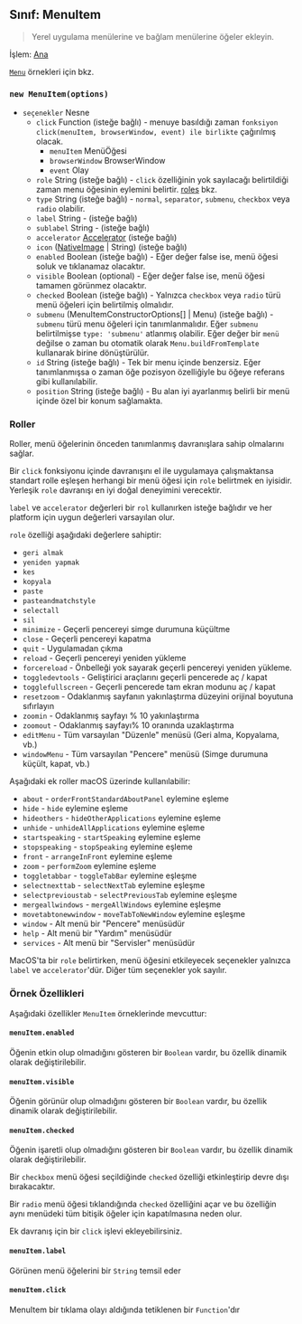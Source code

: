 ## Sınıf: MenuItem

> Yerel uygulama menülerine ve bağlam menülerine öğeler ekleyin.

İşlem: [Ana](../glossary.md#main-process)

[`Menu`](menu.md) örnekleri için bkz.

### `new MenuItem(options)`

* `seçenekler` Nesne 
  * `click` Function (isteğe bağlı) - menuye basıldığı zaman `fonksiyon click(menuItem, browserWindow, event) ile birlikte` çağırılmış olacak. 
    * `menuItem` MenüÖğesi
    * `browserWindow` BrowserWindow
    * `event` Olay
  * `role` String (isteğe bağlı) - `click` özelliğinin yok sayılacağı belirtildiği zaman menu öğesinin eylemini belirtir. [roles](#roles) bkz.
  * `type` String (isteğe bağlı) - `normal`, `separator`, `submenu`, `checkbox` veya `radio` olabilir.
  * `label` String - (isteğe bağlı)
  * `sublabel` String - (isteğe bağlı)
  * `accelerator` [Accelerator](accelerator.md) (isteğe bağlı)
  * `icon` ([NativeImage](native-image.md) | String) (isteğe bağlı)
  * `enabled` Boolean (isteğe bağlı) - Eğer değer false ise, menü öğesi soluk ve tıklanamaz olacaktır.
  * `visible` Boolean (optional) - Eğer değer false ise, menü öğesi tamamen görünmez olacaktır.
  * `checked` Boolean (isteğe bağlı) - Yalnızca `checkbox` veya `radio` türü menü öğeleri için belirtilmiş olmalıdır.
  * `submenu` (MenuItemConstructorOptions[] | Menu) (isteğe bağlı) - `submenu` türü menu öğeleri için tanımlanmalıdır. Eğer `submenu` belirtilmişse `type: 'submenu'` atlanmış olabilir. Eğer değer bir `menü` değilse o zaman bu otomatik olarak `Menu.buildFromTemplate` kullanarak birine dönüştürülür.
  * `id` String (isteğe bağlı) - Tek bir menu içinde benzersiz. Eğer tanımlanmışsa o zaman öğe pozisyon özelliğiyle bu öğeye referans gibi kullanılabilir.
  * `position` String (isteğe bağlı) - Bu alan iyi ayarlanmış belirli bir menü içinde özel bir konum sağlamakta.

### Roller

Roller, menü öğelerinin önceden tanımlanmış davranışlara sahip olmalarını sağlar.

Bir `click` fonksiyonu içinde davranışını el ile uygulamaya çalışmaktansa standart rolle eşleşen herhangi bir menü öğesi için `role` belirtmek en iyisidir. Yerleşik `role` davranışı en iyi doğal deneyimini verecektir.

`label` ve `accelerator` değerleri bir `rol` kullanırken isteğe bağlıdır ve her platform için uygun değerleri varsayılan olur.

`role` özelliği aşağıdaki değerlere sahiptir:

* `geri almak`
* `yeniden yapmak`
* `kes`
* `kopyala`
* `paste`
* `pasteandmatchstyle`
* `selectall`
* `sil`
* ` minimize ` - Geçerli pencereyi simge durumuna küçültme
* `close` - Geçerli pencereyi kapatma
* ` quit ` - Uygulamadan çıkma
* `reload` - Geçerli pencereyi yeniden yükleme
* `forcereload` - Önbelleği yok sayarak geçerli pencereyi yeniden yükleme.
* `toggledevtools` - Geliştirici araçlarını geçerli pencerede aç / kapat
* `togglefullscreen` - Geçerli pencerede tam ekran modunu aç / kapat
* `resetzoom` - Odaklanmış sayfanın yakınlaştırma düzeyini orijinal boyutuna sıfırlayın
* `zoomin` - Odaklanmış sayfayı % 10 yakınlaştırma
* `zoomout` - Odaklanmış sayfayı% 10 oranında uzaklaştırma
* `editMenu` - Tüm varsayılan "Düzenle" menüsü (Geri alma, Kopyalama, vb.)
* `windowMenu` - Tüm varsayılan "Pencere" menüsü (Simge durumuna küçült, kapat, vb.)

Aşağıdaki ek roller macOS üzerinde kullanılabilir:

* `about` - `orderFrontStandardAboutPanel` eylemine eşleme
* `hide` - `hide` eylemine eşleme
* `hideothers` - `hideOtherApplications` eylemine eşleme
* `unhide` - `unhideAllApplications` eylemine eşleme
* `startspeaking` - `startSpeaking` eylemine eşleme
* `stopspeaking` - `stopSpeaking` eylemine eşleme
* `front` - `arrangeInFront` eylemine eşleme
* `zoom` - `performZoom` eylemine eşleme
* `toggletabbar` - `toggleTabBar` eylemine eşleşme
* `selectnexttab` - `selectNextTab` eylemine eşleşme
* `selectprevioustab` - `selectPreviousTab` eylemine eşleşme
* `mergeallwindows` - `mergeAllWindows` eylemine eşleşme
* `movetabtonewwindow` - `moveTabToNewWindow` eylemine eşleşme
* ` window ` - Alt menü bir "Pencere" menüsüdür
* `help` - Alt menü bir "Yardım" menüsüdür
* `services` - Alt menü bir "Servisler" menüsüdür

MacOS'ta bir `role` belirtirken, menü öğesini etkileyecek seçenekler yalnızca `label` ve `accelerator`'dür. Diğer tüm seçenekler yok sayılır.

### Örnek Özellikleri

Aşağıdaki özellikler `MenuItem` örneklerinde mevcuttur:

#### `menuItem.enabled`

Öğenin etkin olup olmadığını gösteren bir `Boolean` vardır, bu özellik dinamik olarak değiştirilebilir.

#### `menuItem.visible`

Öğenin görünür olup olmadığını gösteren bir `Boolean` vardır, bu özellik dinamik olarak değiştirilebilir.

#### `menuItem.checked`

Öğenin işaretli olup olmadığını gösteren bir `Boolean` vardır, bu özellik dinamik olarak değiştirilebilir.

Bir `checkbox` menü öğesi seçildiğinde `checked` özelliği etkinleştirip devre dışı bırakacaktır.

Bir `radio` menü öğesi tıklandığında `checked` özelliğini açar ve bu özelliğin aynı menüdeki tüm bitişik öğeler için kapatılmasına neden olur.

Ek davranış için bir `click` işlevi ekleyebilirsiniz.

#### `menuItem.label`

Görünen menü öğelerini bir `String` temsil eder

#### `menuItem.click`

MenuItem bir tıklama olayı aldığında tetiklenen bir `Function`'dır